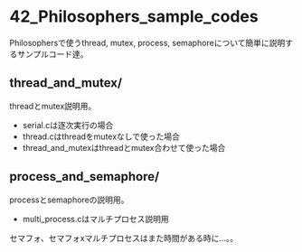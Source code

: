 # 42_Philosophers_sample_codes
Philosophersで使うthread, mutex, process, semaphoreについて簡単に説明するサンプルコード達。

## thread_and_mutex/
threadとmutex説明用。
- serial.cは逐次実行の場合
- thread.cはthreadをmutexなしで使った場合
- thread_and_mutexはthreadとmutex合わせて使った場合

## process_and_semaphore/
processとsemaphoreの説明用。
- multi_process.cはマルチプロセス説明用

セマフォ、セマフォxマルチプロセスはまた時間がある時に...。。
